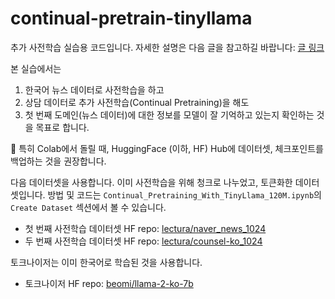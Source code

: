 # continual-pretrain-tinyllama

추가 사전학습 실습용 코드입니다. 자세한 설명은 다음 글을 참고하길 바랍니다: [글 링크](https://jkspace.notion.site/11-20-238b1a84a5a9409fb895ce349fef85e1?pvs=4)

본 실습에서는

1. 한국어 뉴스 데이터로 사전학습을 하고
2. 상담 데이터로 추가 사전학습(Continual Pretraining)을 해도
3. 첫 번째 도메인(뉴스 데이터)에 대한 정보를 모델이 잘 기억하고 있는지 확인하는 것을 목표로 합니다.
   
📌 특히 Colab에서 돌릴 때, HuggingFace (이하, HF) Hub에 데이터셋, 체크포인트를 백업하는 것을 권장합니다.

다음 데이터셋을 사용합니다. 이미 사전학습을 위해 청크로 나누었고, 토큰화한 데이터셋입니다.
방법 및 코드는 `Continual_Pretraining_With_TinyLlama_120M.ipynb`의 `Create Dataset` 섹션에서 볼 수 있습니다.

* 첫 번째 사전학습 데이터셋 HF repo: [lectura/naver_news_1024](https://huggingface.co/datasets/lectura/naver_news_1024)
* 두 번째 사전학습 데이터셋 HF repo: [lectura/counsel-ko_1024](https://huggingface.co/datasets/lectura/counsel-ko_1024)

토크나이저는 이미 한국어로 학습된 것을 사용합니다.

* 토크나이저 HF repo: [beomi/llama-2-ko-7b](https://huggingface.co/beomi/llama-2-ko-7b)


